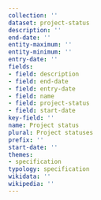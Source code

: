 ```yaml
---
collection: ''
dataset: project-status
description: ''
end-date: ''
entity-maximum: ''
entity-minimum: ''
entry-date: ''
fields:
- field: description
- field: end-date
- field: entry-date
- field: name
- field: project-status
- field: start-date
key-field: ''
name: Project status
plural: Project statuses
prefix: ''
start-date: ''
themes:
- specification
typology: specification
wikidata: ''
wikipedia: ''
---
```

